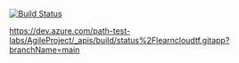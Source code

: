 [![Build Status](https://dev.azure.com/path-test-labs/AgileProject/_apis/build/status%2Flearncloudtf.gitapp?branchName=main)](https://dev.azure.com/path-test-labs/AgileProject/_build/latest?definitionId=14&branchName=main)

https://dev.azure.com/path-test-labs/AgileProject/_apis/build/status%2Flearncloudtf.gitapp?branchName=main
